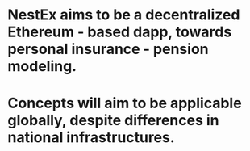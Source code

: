 # NestEx aims to be a decentralized Ethereum - based dapp, towards personal insurance - pension modeling.
# Concepts will aim to be applicable globally, despite differences in national infrastructures.
